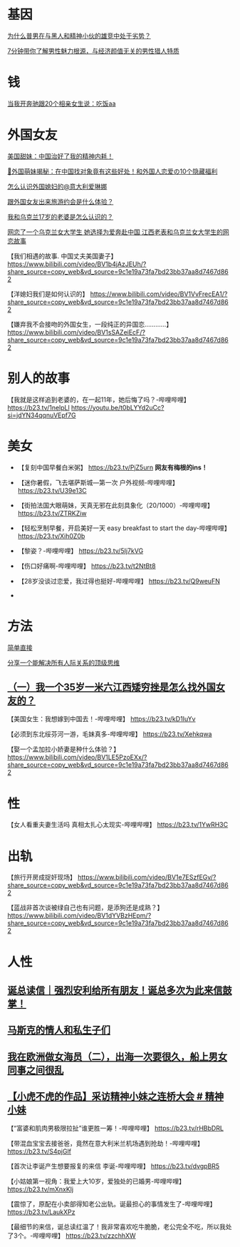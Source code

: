 # 基因
[为什么普男在与黑人和精神小伙的雄竞中处于劣势？](https://b23.tv/2EWG1XA)

[7分钟带你了解男性魅力根源，与经济颜值无关的男性猎人特质](https://b23.tv/LevHJbb)


# 钱
[当我开奔驰跟20个相亲女生说：吃饭aa](https://v.douyin.com/Zc0fUmhqcDg/)


# 外国女友
[美国甜妹：中国治好了我的精神内耗！](https://v.douyin.com/K1jgc20WcUM/)

[🎀外国萌妹揭秘：在中国找对象竟有这些好处！和外国人恋爱の10个隐藏福利](https://b23.tv/cwOnA3G)

[怎么认识外国媳妇的@意大利爱琳娜](https://v.douyin.com/LKylp4dfd78/)

[跟外国女友出来旅游约会是什么体验？](https://v.douyin.com/PXRzgxNQSaQ/)

[我和乌克兰17岁的老婆是怎么认识的？](https://v.douyin.com/erjtzmSd-sI/)

[网恋了一个乌克兰女大学生 她选择为爱奔赴中国 江西老表和乌克兰女大学生的网恋故事](https://v.douyin.com/I6LoR7bbkXw/)




【我们相遇的故事. 中国丈夫美国妻子】 https://www.bilibili.com/video/BV1b4jAzJEUh/?share_source=copy_web&vd_source=9c1e19a73fa7bd23bb37aa8d7467d862

【洋媳妇我们是如何认识的】 https://www.bilibili.com/video/BV1VvFrecEA1/?share_source=copy_web&vd_source=9c1e19a73fa7bd23bb37aa8d7467d862

【嫌弃我不会接吻的外国女生，一段纯正的异国恋…………】 https://www.bilibili.com/video/BV1sSAZeiEcF/?share_source=copy_web&vd_source=9c1e19a73fa7bd23bb37aa8d7467d862


# 别人的故事
【我就是这样追到老婆的，在一起11年，她后悔了吗？-哔哩哔哩】 https://b23.tv/1nelpLl
https://youtu.be/t0bLYYd2uCc?si=jdYN34qqnuVEpf7G

# 美女
- 【复刻中国早餐白米粥】 https://b23.tv/PjZ5urn
**网友有梅根的ins！**
- 【迷你暑假，飞去堪萨斯城—第一次 户外视频-哔哩哔哩】 https://b23.tv/U39e13C

- 【街拍法国大眼萌妹，天真无邪在此刻具象化（20/1000）-哔哩哔哩】 https://b23.tv/ZTRKZiw

- 【轻松烹制早餐，开启美好一天 easy breakfast to start the day-哔哩哔哩】 https://b23.tv/Xih0Z0b

- 【黎姿？-哔哩哔哩】 https://b23.tv/5Ij7kVG

- 【伤口好痛啊-哔哩哔哩】 https://b23.tv/t2NtBt8
- 【28岁没谈过恋爱，我过得也挺好-哔哩哔哩】 https://b23.tv/Q9weuFN
- 

# 方法
[简单直接](https://youtube.com/shorts/qdqWm-6MGO8?si=3vuG18FDHflRjoci)

[分享一个能解决所有人际关系的顶级思维](https://v.douyin.com/UDPEn6ncOlQ/)

## [（一）我一个35岁一米六江西矮穷挫是怎么找外国女友的？](https://www.douyin.com/video/7449348545053740340)

【美国女生：我想嫁到中国去！-哔哩哔哩】 https://b23.tv/kD1IuYv

【必须到东北绥芬河一游，毛妹真多-哔哩哔哩】 https://b23.tv/Xehkqwa

【娶一个孟加拉小娇妻是种什么体验？】 https://www.bilibili.com/video/BV1LE5PzoEXx/?share_source=copy_web&vd_source=9c1e19a73fa7bd23bb37aa8d7467d862

# 性
【女人看重夫妻生活吗 真相太扎心太现实-哔哩哔哩】 https://b23.tv/1YwRH3C



# 出轨
【旅行开房成捉奸现场】 https://www.bilibili.com/video/BV1e7ESzfEGv/?share_source=copy_web&vd_source=9c1e19a73fa7bd23bb37aa8d7467d862

【蓝战非首次谈被绿自己也有问题，是添狗还是成熟？】 https://www.bilibili.com/video/BV1dYVBzHEpm/?share_source=copy_web&vd_source=9c1e19a73fa7bd23bb37aa8d7467d862




# 人性
## [诞总读信｜强烈安利给所有朋友！诞总多次为此来信鼓掌！](https://b23.tv/VzL6wPW)

## [马斯克的情人和私生子们](https://b23.tv/ZSAK6vl)


## [我在欧洲做女海员（二），出海一次要很久，船上男女同事之间很乱](https://www.bilibili.com/video/BV1P3fGYcEK7/?spm_id_from=333.999.0.0&vd_source=22af953ea4c09540ad1966711a2d53f0)


## [【小虎不虎的作品】采访精神小妹之连桥大会 # 精神小妹](https://www.douyin.com/video/7462704629361528102)

【“富婆和肌肉男极限拉扯”谁更胜一筹！-哔哩哔哩】 https://b23.tv/rHBbDRL


【带混血宝宝去接爸爸，竟然在意大利米兰机场遇到抢劫！-哔哩哔哩】 https://b23.tv/S4pjGlf

【首次让李诞产生想要报复的来信 李诞-哔哩哔哩】 https://b23.tv/dvgpBR5

【小姑娘第一视角：我爱上大10岁，爱独处的已婚男-哔哩哔哩】 https://b23.tv/mXnxKlj

【震惊了，原配在小卖部得知老公出轨。诞最担心的事情发生了-哔哩哔哩】 https://b23.tv/LaukXPz

【最细节的来信，诞总读红温了！我非常喜欢吃牛脆脆，老公完全不吃，所以我处了3个。-哔哩哔哩】 https://b23.tv/zzchhXW


